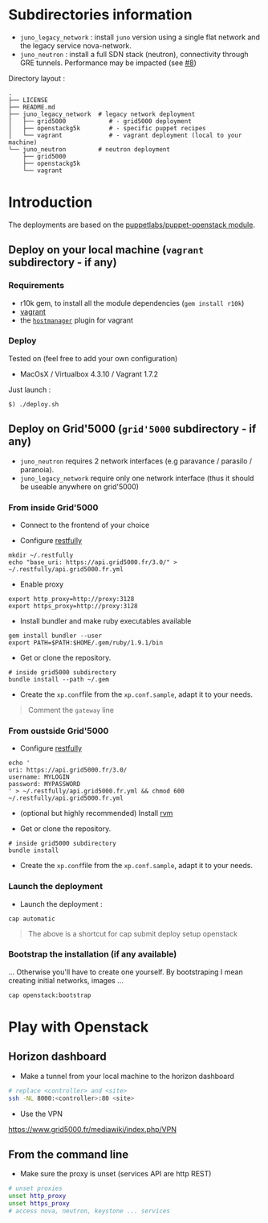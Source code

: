 # Subdirectories information

* ```juno_legacy_network``` : install ```juno``` version using a single flat network and the legacy service nova-network.
* ```juno_neutron``` : install a full SDN stack (neutron), connectivity through GRE tunnels.
Performance may be impacted (see [#8](https://github.com/msimonin/openstack-g5k/issues/8))

Directory layout :
```
.
├── LICENSE
├── README.md
├── juno_legacy_network  # legacy network deployment
│   ├── grid5000            # - grid5000 deployment
│   ├── openstackg5k        # - specific puppet recipes
│   └── vagrant             # - vagrant deployment (local to your machine)
└── juno_neutron         # neutron deployment
    ├── grid5000
    ├── openstackg5k  
    └── vagrant
```

# Introduction

The deployments are based on the [puppetlabs/puppet-openstack module](https://github.com/puppetlabs/puppetlabs-openstack).

## Deploy on your local machine (```vagrant``` subdirectory - if any)

### Requirements

* r10k gem, to install all the module dependencies (```gem install r10k```)
* [vagrant](http://www.vagrantup.com/downloads.html)
* the [```hostmanager```](https://github.com/smdahlen/vagrant-hostmanager) plugin for vagrant

### Deploy

Tested on (feel free to add your own configuration)
* MacOsX / Virtualbox 4.3.10 / Vagrant 1.7.2

Just launch :
```
$) ./deploy.sh
```

## Deploy on Grid'5000 (```grid'5000``` subdirectory - if any)


* ```juno_neutron``` requires 2 network interfaces (e.g paravance / parasilo / paranoia).
* ```juno_legacy_network``` require only one network interface (thus it should be useable anywhere on grid'5000)

### From inside Grid'5000

* Connect to the frontend of your choice

* Configure [restfully](https://github.com/crohr/restfully)

```
mkdir ~/.restfully
echo "base_uri: https://api.grid5000.fr/3.0/" > ~/.restfully/api.grid5000.fr.yml
```

* Enable proxy

```
export http_proxy=http://proxy:3128
export https_proxy=http://proxy:3128
```

* Install bundler and make ruby executables available

```
gem install bundler --user
export PATH=$PATH:$HOME/.gem/ruby/1.9.1/bin
```

* Get or clone the repository.

```
# inside grid5000 subdirectory
bundle install --path ~/.gem
```

* Create the ```xp.conf```file from the ```xp.conf.sample```, adapt it to your needs.

> Comment the ```gateway``` line

### From oustside Grid'5000

* Configure  [restfully](https://github.com/crohr/restfully)

```
echo '
uri: https://api.grid5000.fr/3.0/
username: MYLOGIN
password: MYPASSWORD
' > ~/.restfully/api.grid5000.fr.yml && chmod 600 ~/.restfully/api.grid5000.fr.yml
```

* (optional but highly recommended) Install [rvm](http://rvm.io)

* Get or clone the repository.

```
# inside grid5000 subdirectory
bundle install
```

* Create the ```xp.conf```file from the ```xp.conf.sample```, adapt it to your needs.


### Launch the deployment

* Launch the deployment :

```
cap automatic
```

> The above is a shortcut for cap submit deploy setup openstack

### Bootstrap the installation (if any available)
... Otherwise you'll have to create one yourself. By bootstraping I mean
creating initial networks, images ...

```
cap openstack:bootstrap
```

# Play with Openstack

## Horizon dashboard

* Make a tunnel from your local machine to the horizon dashboard

```bash
# replace <controller> and <site>
ssh -NL 8000:<controller>:80 <site>
```

* Use the VPN 

https://www.grid5000.fr/mediawiki/index.php/VPN

## From the command line 

* Make sure the proxy is unset (services API are http REST)

```bash 
# unset proxies
unset http_proxy
unset https_proxy
# access nova, neutron, keystone ... services 
```

